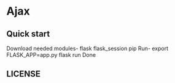 # Ajax
## Quick start
Download needed modules-
    flask
    flask_session
    pip
Run-
    export FLASK_APP=app.py
    flask run
Done
## LICENSE